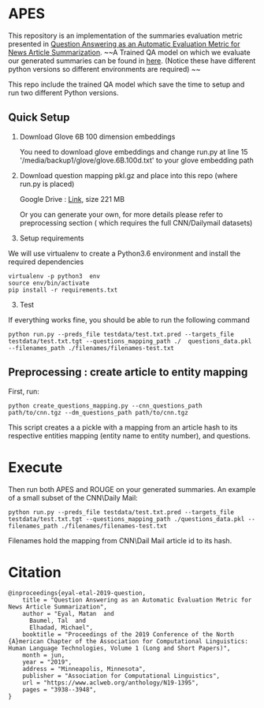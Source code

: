 # APES

This repository is an implementation of the summaries evaluation metric presented in [Question Answering as an Automatic Evaluation Metric for News Article Summarization](https://www.aclweb.org/anthology/N19-1395).
~~A Trained QA model on which we evaluate our generated summaries can be found in [here](https://github.com/mataney/rc-cnn-dailymail). (Notice these have different python versions so different environments are required) ~~

This repo include the trained QA model which save the time to setup and run two different Python versions.

## Quick Setup

1. Download Glove 6B 100 dimension embeddings

    You need to download glove embeddings and change run.py at line 15 '/media/backup1/glove/glove.6B.100d.txt' to your glove embedding path

2. Download question mapping pkl.gz and place into this repo (where run.py is placed)

    Google Drive : [Link](https://drive.google.com/file/d/11qqk4tUwoAATEMEoZOhNvwyQYb99lkYh/view?usp=sharing), size 221 MB

    Or you can generate your own, for more details please refer to preprocessing section ( which requires the full CNN/Dailymail datasets)

3. Setup requirements

  We will use virtualenv to create a Python3.6 environment and install the required dependencies
  
  ```
  virtualenv -p python3  env
  source env/bin/activate
  pip install -r requirements.txt
  ```

3. Test

  If everything works fine, you should be able to run the following command

  ```
  python run.py --preds_file testdata/test.txt.pred --targets_file testdata/test.txt.tgt --questions_mapping_path ./  questions_data.pkl --filenames_path ./filenames/filenames-test.txt
  ```

## Preprocessing : create article to entity mapping

First, run:

`python create_questions_mapping.py --cnn_questions_path path/to/cnn.tgz --dm_questions_path path/to/cnn.tgz`

This script creates a a pickle with a mapping from an article hash to its respective entities mapping (entity name to entity number), and questions.

# Execute

Then run both APES and ROUGE on your generated summaries. An example of a small subset of the CNN\Daily Mail:

`python run.py --preds_file testdata/test.txt.pred --targets_file testdata/test.txt.tgt --questions_mapping_path ./questions_data.pkl --filenames_path ./filenames/filenames-test.txt`

Filenames hold the mapping from CNN\Dail Mail article id to its hash.

# Citation
```
@inproceedings{eyal-etal-2019-question,
    title = "Question Answering as an Automatic Evaluation Metric for News Article Summarization",
    author = "Eyal, Matan  and
      Baumel, Tal  and
      Elhadad, Michael",
    booktitle = "Proceedings of the 2019 Conference of the North {A}merican Chapter of the Association for Computational Linguistics: Human Language Technologies, Volume 1 (Long and Short Papers)",
    month = jun,
    year = "2019",
    address = "Minneapolis, Minnesota",
    publisher = "Association for Computational Linguistics",
    url = "https://www.aclweb.org/anthology/N19-1395",
    pages = "3938--3948",
}
```
